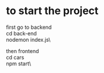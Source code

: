 # to start the project
first go to backend\
cd back-end\
nodemon index.js\

then frontend\
cd cars\
npm start\


